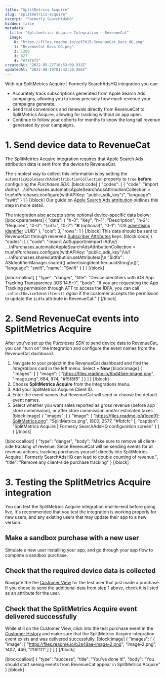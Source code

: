 ```yaml
---
title: "SplitMetrics Acquire"
slug: "splitmetrics-acquire"
excerpt: "Formerly SearchAdsHQ"
hidden: false
metadata: 
  title: "Splitmetrics Acquire Integration – RevenueCat"
  image: 
    0: "https://files.readme.io/cef7b15-RevenueCat_Docs_OG.png"
    1: "RevenueCat Docs OG.png"
    2: 1200
    3: 627
    4: "#f7f5f5"
createdAt: "2022-05-27T16:53:09.333Z"
updatedAt: "2022-08-19T01:42:50.466Z"
---
```

With our SplitMetrics Acquire | Formerly SearchAdsHQ integration you can:
* Accurately track subscriptions generated from Apple Search Ads campaigns, allowing you to know precisely how much revenue your campaigns generate.
* Send trial conversions and renewals directly from RevenueCat to SplitMetrics Acquire, allowing for tracking without an app open.
* Continue to follow your cohorts for months to know the long tail revenue generated by your campaigns.

# 1. Send device data to RevenueCat

The SplitMetrics Acquire integration requires that Apple Search Ads attribution data is sent from the device to RevenueCat. 

The simplest way to collect this information is by setting the `automaticAppleSearchAdsAttributionCollection` property to `true` **before** configuring the *Purchases SDK*.
[block:code]
{
  "codes": [
    {
      "code": "import iAd\n// ...\nPurchases.automaticAppleSearchAdsAttributionCollection = true\nPurchases.configure(withAPIKey: \"public_sdk_key\")",
      "language": "swift"
    }
  ]
}
[/block]
Our guide on [Apple Search Ads attribution](doc:apple-search-ads) outlines this step in more detail.

The integration also accepts some optional device-specific data below:
[block:parameters]
{
  "data": {
    "h-0": "Key",
    "h-1": "Description",
    "h-2": "Required",
    "0-0": "`$idfa`",
    "0-2": "❌ (optional)",
    "0-1": "iOS [advertising identifier](https://developer.apple.com/documentation/adsupport/asidentifiermanager/1614151-advertisingidentifier) UUID"
  },
  "cols": 3,
  "rows": 1
}
[/block]
This data should be sent to RevenueCat through reserved [Subscriber Attributes](doc:subscriber-attributes) keys. 
[block:code]
{
  "codes": [
    {
      "code": "import AdSupport\nimport iAd\n// ...\nPurchases.automaticAppleSearchAdsAttributionCollection = true\nPurchases.configure(withAPIKey: \"public_sdk_key\")\n// ...\nPurchases.shared.attribution.setAttributes([\n    \"$idfa\" : ASIdentifierManager.shared().advertisingIdentifier.uuidString\n])",
      "language": "swift",
      "name": "Swift"
    }
  ]
}
[/block]

[block:callout]
{
  "type": "danger",
  "title": "Device identifiers with iOS App Tracking Transparency (iOS 14.5+)",
  "body": "If you are requesting the App Tracking permission through ATT to access the IDFA, you can call `.collectDeviceIdentifiers()` *again* if the customer accepts the permission to update the `$idfa` attribute in RevenueCat."
}
[/block]
# 2. Send RevenueCat events into SplitMetrics Acquire

After you've set up the *Purchases SDK* to send device data to RevenueCat, you can "turn on" the integration and configure the event names from the RevenueCat dashboard.

1. Navigate to your project in the RevenueCat dashboard and find the *Integrations* card in the left menu. Select **+ New** 
[block:image]
{
  "images": [
    {
      "image": [
        "https://files.readme.io/6bd45ee-image.png",
        "image.png",
        664,
        874,
        "#f5f8f8"
      ]
    }
  ]
}
[/block]
2. Choose **SplitMetrics Acquire** from the Integrations menu.
3. Add your SplitMetrics Acquire Client ID.
4. Enter the event names that RevenueCat will send or choose the default event names.
5. Select whether you want sales reported as gross revenue (before app store commission), or after store commission and/or estimated taxes.
[block:image]
{
  "images": [
    {
      "image": [
        "https://files.readme.io/a1cee91-SplitMetrics.png",
        "SplitMetrics.png",
        1800,
        2577,
        "#fbfcfc"
      ],
      "caption": "SplitMetrics Acquire | Formerly SearchAdsHQ configuration screen"
    }
  ]
}
[/block]

[block:callout]
{
  "type": "danger",
  "body": "Make sure to remove all client-side tracking of revenue. Since RevenueCat will be sending events for all revenue actions, tracking purchases yourself directly into SplitMetrics Acquire | Formerly SearchAdsHQ can lead to double counting of revenue.",
  "title": "Remove any client-side purchase tracking"
}
[/block]
# 3. Testing the SplitMetrics Acquire integration

You can test the SplitMetrics Acquire integration end-to-end before going live. It's recommended that you test the integration is working properly for new users, and any existing users that may update their app to a new version.

## Make a sandbox purchase with a new user
Simulate a new user installing your app, and go through your app flow to complete a sandbox purchase.

## Check that the required device data is collected
Navigate the the [Customer View](doc:customers) for the test user that just made a purchase. If you chose to send the additional data from step 1 above, check it is listed as an attribute for the user.

## Check that the SplitMetrics Acquire event delivered successfully
While still on the Customer View, click into the test purchase event in the [Customer History](doc:customer-history) and make sure that the SplitMetrics Acquire integration event exists and was delivered successfully. 
[block:image]
{
  "images": [
    {
      "image": [
        "https://files.readme.io/b3a49ae-image-2.png",
        "image-2.png",
        1402,
        446,
        "#f6f1f1"
      ]
    }
  ]
}
[/block]

[block:callout]
{
  "type": "success",
  "title": "You've done it!",
  "body": "You should start seeing events from RevenueCat appear in SplitMetrics Acquire"
}
[/block]